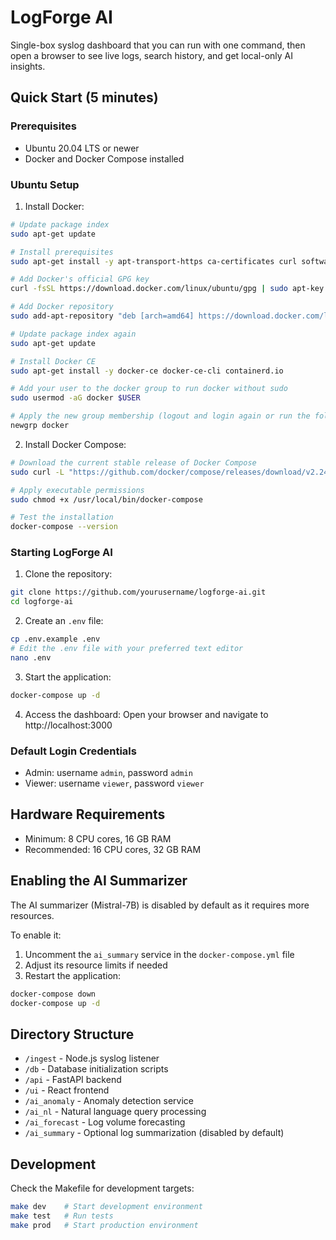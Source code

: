 
# LogForge AI

Single-box syslog dashboard that you can run with one command, then open a browser to see live logs, search history, and get local-only AI insights.

## Quick Start (5 minutes)

### Prerequisites

- Ubuntu 20.04 LTS or newer
- Docker and Docker Compose installed

### Ubuntu Setup

1. Install Docker:

```bash
# Update package index
sudo apt-get update

# Install prerequisites
sudo apt-get install -y apt-transport-https ca-certificates curl software-properties-common

# Add Docker's official GPG key
curl -fsSL https://download.docker.com/linux/ubuntu/gpg | sudo apt-key add -

# Add Docker repository
sudo add-apt-repository "deb [arch=amd64] https://download.docker.com/linux/ubuntu $(lsb_release -cs) stable"

# Update package index again
sudo apt-get update

# Install Docker CE
sudo apt-get install -y docker-ce docker-ce-cli containerd.io

# Add your user to the docker group to run docker without sudo
sudo usermod -aG docker $USER

# Apply the new group membership (logout and login again or run the following)
newgrp docker
```

2. Install Docker Compose:

```bash
# Download the current stable release of Docker Compose
sudo curl -L "https://github.com/docker/compose/releases/download/v2.24.0/docker-compose-$(uname -s)-$(uname -m)" -o /usr/local/bin/docker-compose

# Apply executable permissions
sudo chmod +x /usr/local/bin/docker-compose

# Test the installation
docker-compose --version
```

### Starting LogForge AI

1. Clone the repository:
```bash
git clone https://github.com/yourusername/logforge-ai.git
cd logforge-ai
```

2. Create an `.env` file:
```bash
cp .env.example .env
# Edit the .env file with your preferred text editor
nano .env
```

3. Start the application:
```bash
docker-compose up -d
```

4. Access the dashboard:
Open your browser and navigate to http://localhost:3000

### Default Login Credentials

- Admin: username `admin`, password `admin`
- Viewer: username `viewer`, password `viewer`

## Hardware Requirements

- Minimum: 8 CPU cores, 16 GB RAM
- Recommended: 16 CPU cores, 32 GB RAM

## Enabling the AI Summarizer

The AI summarizer (Mistral-7B) is disabled by default as it requires more resources.

To enable it:

1. Uncomment the `ai_summary` service in the `docker-compose.yml` file
2. Adjust its resource limits if needed
3. Restart the application:
```bash
docker-compose down
docker-compose up -d
```

## Directory Structure

- `/ingest` - Node.js syslog listener
- `/db` - Database initialization scripts
- `/api` - FastAPI backend
- `/ui` - React frontend
- `/ai_anomaly` - Anomaly detection service
- `/ai_nl` - Natural language query processing
- `/ai_forecast` - Log volume forecasting
- `/ai_summary` - Optional log summarization (disabled by default)

## Development

Check the Makefile for development targets:

```bash
make dev    # Start development environment
make test   # Run tests
make prod   # Start production environment
```
